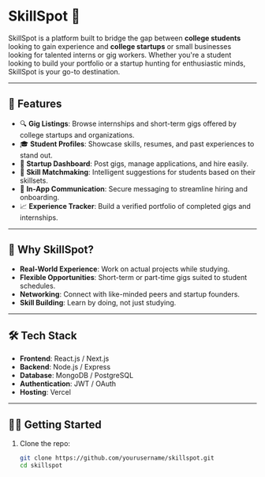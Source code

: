 # SkillSpot 🎯

SkillSpot is a platform built to bridge the gap between **college students** looking to gain experience and **college startups** or small businesses looking for talented interns or gig workers. Whether you're a student looking to build your portfolio or a startup hunting for enthusiastic minds, SkillSpot is your go-to destination.

---

## 🚀 Features

- 🔍 **Gig Listings**: Browse internships and short-term gigs offered by college startups and organizations.
- 🎓 **Student Profiles**: Showcase skills, resumes, and past experiences to stand out.
- 🏢 **Startup Dashboard**: Post gigs, manage applications, and hire easily.
- 🔗 **Skill Matchmaking**: Intelligent suggestions for students based on their skillsets.
- 💬 **In-App Communication**: Secure messaging to streamline hiring and onboarding.
- 📈 **Experience Tracker**: Build a verified portfolio of completed gigs and internships.

---

## 🎯 Why SkillSpot?

- **Real-World Experience**: Work on actual projects while studying.
- **Flexible Opportunities**: Short-term or part-time gigs suited to student schedules.
- **Networking**: Connect with like-minded peers and startup founders.
- **Skill Building**: Learn by doing, not just studying.

---

## 🛠️ Tech Stack

- **Frontend**: React.js / Next.js  
- **Backend**: Node.js / Express  
- **Database**: MongoDB / PostgreSQL  
- **Authentication**: JWT / OAuth  
- **Hosting**: Vercel

---

## 🧑‍💻 Getting Started

1. Clone the repo:
   ```bash
   git clone https://github.com/yourusername/skillspot.git
   cd skillspot
